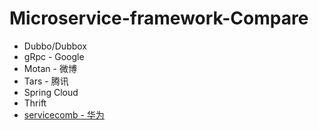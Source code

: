 # Microservice-framework-Compare


* Dubbo/Dubbox
* gRpc - Google
* Motan - 微博 
* Tars - 腾讯
* Spring Cloud
* Thrift
* [servicecomb - 华为](./servicecomb-example/README.md)
